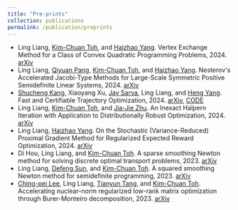 ```yaml
---
title: "Pre-prints"
collection: publications
permalink: /publication/preprints
---
```


- Ling Liang, [Kim-Chuan Toh](https://blog.nus.edu.sg/mattohkc/), and [Haizhao Yang](https://haizhaoyang.github.io/). Vertex Exchange Method for a Class of Convex Quadratic Programming Problems, 2024. [arXiv](https://arxiv.org/abs/2407.03294)  
- Ling Liang, [Qiyuan Pang](https://scholar.google.com/citations?user=c6yzSHwAAAAJ&hl=en), [Kim-Chuan Toh](https://blog.nus.edu.sg/mattohkc/), and [Haizhao Yang](https://haizhaoyang.github.io/). Nesterov's Accelerated Jacobi-Type Methods for Large-Scale Symmetric Positive Semidefinite Linear Systems, 2024. [arXiv](https://arxiv.org/abs/2407.03272)
- [Shucheng Kang](https://scholar.google.com/citations?user=PLZtYgEAAAAJ&hl=en), Xiaoyang Xu, [Jay Sarva](https://scholar.google.com/citations?hl=en&user=f7EW5VIAAAAJ&view_op=list_works&sortby=pubdate), Ling Liang, and [Heng Yang](https://hankyang.seas.harvard.edu/). Fast and Certifiable Trajectory Optimization, 2024. [arXiv](https://arxiv.org/abs/2406.05846), [CODE](https://computationalrobotics.seas.harvard.edu/project-strom/)
- Ling Liang, [Kim-Chuan Toh](https://blog.nus.edu.sg/mattohkc/), and [Jia-Jie Zhu](https://jj-zhu.github.io/). An Inexact Halpern Iteration with Application to Distributionally Robust Optimization, 2024. [arXiv](https://arxiv.org/abs/2402.06033)
- Ling Liang, [Haizhao Yang](https://haizhaoyang.github.io/). On the Stochastic (Variance-Reduced) Proximal Gradient Method for Regularized Expected Reward Optimization, 2024. [arXiv](https://arxiv.org/abs/2401.12508) 
- Di Hou, Ling Liang, and [Kim-Chuan Toh](https://blog.nus.edu.sg/mattohkc/). A sparse smoothing Newton method for solving discrete optimal transport problems, 2023. [arXiv](https://arxiv.org/abs/2311.06448)
- Ling Liang, [Defeng Sun](https://www.polyu.edu.hk/ama/profile/dfsun/), and [Kim-Chuan Toh](https://blog.nus.edu.sg/mattohkc/). A squared smoothing Newton method for semidefinite programming, 2023. [arXiv](https://arxiv.org/abs/2303.05825)
- [Ching-pei Lee](https://leepei.github.io/), Ling Liang, [Tianyun Tang](https://ttymath.github.io/tianyuntang.github.io/), and [Kim-Chuan Toh](https://blog.nus.edu.sg/mattohkc/). Accelerating nuclear-norm regularized low-rank matrix optimization through Burer-Monteiro decomposition, 2023. [arXiv](https://arxiv.org/abs/2204.14067)
